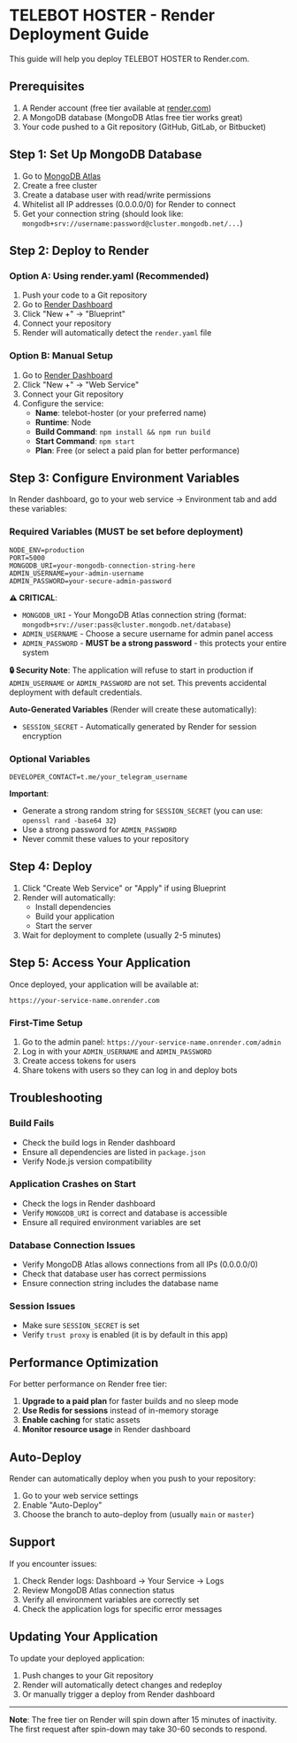 # TELEBOT HOSTER - Render Deployment Guide

This guide will help you deploy TELEBOT HOSTER to Render.com.

## Prerequisites

1. A Render account (free tier available at [render.com](https://render.com))
2. A MongoDB database (MongoDB Atlas free tier works great)
3. Your code pushed to a Git repository (GitHub, GitLab, or Bitbucket)

## Step 1: Set Up MongoDB Database

1. Go to [MongoDB Atlas](https://www.mongodb.com/cloud/atlas)
2. Create a free cluster
3. Create a database user with read/write permissions
4. Whitelist all IP addresses (0.0.0.0/0) for Render to connect
5. Get your connection string (should look like: `mongodb+srv://username:password@cluster.mongodb.net/...`)

## Step 2: Deploy to Render

### Option A: Using render.yaml (Recommended)

1. Push your code to a Git repository
2. Go to [Render Dashboard](https://dashboard.render.com)
3. Click "New +" → "Blueprint"
4. Connect your repository
5. Render will automatically detect the `render.yaml` file

### Option B: Manual Setup

1. Go to [Render Dashboard](https://dashboard.render.com)
2. Click "New +" → "Web Service"
3. Connect your Git repository
4. Configure the service:
   - **Name**: telebot-hoster (or your preferred name)
   - **Runtime**: Node
   - **Build Command**: `npm install && npm run build`
   - **Start Command**: `npm start`
   - **Plan**: Free (or select a paid plan for better performance)

## Step 3: Configure Environment Variables

In Render dashboard, go to your web service → Environment tab and add these variables:

### Required Variables (MUST be set before deployment)

```
NODE_ENV=production
PORT=5000
MONGODB_URI=your-mongodb-connection-string-here
ADMIN_USERNAME=your-admin-username
ADMIN_PASSWORD=your-secure-admin-password
```

**⚠️ CRITICAL**: 
- `MONGODB_URI` - Your MongoDB Atlas connection string (format: `mongodb+srv://user:pass@cluster.mongodb.net/database`)
- `ADMIN_USERNAME` - Choose a secure username for admin panel access
- `ADMIN_PASSWORD` - **MUST be a strong password** - this protects your entire system

**🔒 Security Note**: The application will refuse to start in production if `ADMIN_USERNAME` or `ADMIN_PASSWORD` are not set. This prevents accidental deployment with default credentials.

**Auto-Generated Variables** (Render will create these automatically):
- `SESSION_SECRET` - Automatically generated by Render for session encryption

### Optional Variables

```
DEVELOPER_CONTACT=t.me/your_telegram_username
```

**Important**: 
- Generate a strong random string for `SESSION_SECRET` (you can use: `openssl rand -base64 32`)
- Use a strong password for `ADMIN_PASSWORD`
- Never commit these values to your repository

## Step 4: Deploy

1. Click "Create Web Service" or "Apply" if using Blueprint
2. Render will automatically:
   - Install dependencies
   - Build your application
   - Start the server
3. Wait for deployment to complete (usually 2-5 minutes)

## Step 5: Access Your Application

Once deployed, your application will be available at:
```
https://your-service-name.onrender.com
```

### First-Time Setup

1. Go to the admin panel: `https://your-service-name.onrender.com/admin`
2. Log in with your `ADMIN_USERNAME` and `ADMIN_PASSWORD`
3. Create access tokens for users
4. Share tokens with users so they can log in and deploy bots

## Troubleshooting

### Build Fails

- Check the build logs in Render dashboard
- Ensure all dependencies are listed in `package.json`
- Verify Node.js version compatibility

### Application Crashes on Start

- Check the logs in Render dashboard
- Verify `MONGODB_URI` is correct and database is accessible
- Ensure all required environment variables are set

### Database Connection Issues

- Verify MongoDB Atlas allows connections from all IPs (0.0.0.0/0)
- Check that database user has correct permissions
- Ensure connection string includes the database name

### Session Issues

- Make sure `SESSION_SECRET` is set
- Verify `trust proxy` is enabled (it is by default in this app)

## Performance Optimization

For better performance on Render free tier:

1. **Upgrade to a paid plan** for faster builds and no sleep mode
2. **Use Redis for sessions** instead of in-memory storage
3. **Enable caching** for static assets
4. **Monitor resource usage** in Render dashboard

## Auto-Deploy

Render can automatically deploy when you push to your repository:

1. Go to your web service settings
2. Enable "Auto-Deploy"
3. Choose the branch to auto-deploy from (usually `main` or `master`)

## Support

If you encounter issues:

1. Check Render logs: Dashboard → Your Service → Logs
2. Review MongoDB Atlas connection status
3. Verify all environment variables are correctly set
4. Check the application logs for specific error messages

## Updating Your Application

To update your deployed application:

1. Push changes to your Git repository
2. Render will automatically detect changes and redeploy
3. Or manually trigger a deploy from Render dashboard

---

**Note**: The free tier on Render will spin down after 15 minutes of inactivity. The first request after spin-down may take 30-60 seconds to respond.
